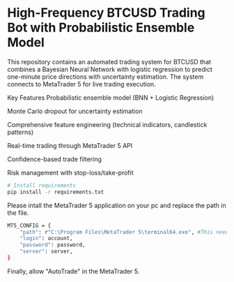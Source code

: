 # High-Frequency BTCUSD Trading Bot with Probabilistic Ensemble Model
This repository contains an automated trading system for BTCUSD that combines a Bayesian Neural Network with logistic regression to predict one-minute price directions with uncertainty estimation. The system connects to MetaTrader 5 for live trading execution.

Key Features
Probabilistic ensemble model (BNN + Logistic Regression)

Monte Carlo dropout for uncertainty estimation

Comprehensive feature engineering (technical indicators, candlestick patterns)

Real-time trading through MetaTrader 5 API

Confidence-based trade filtering

Risk management with stop-loss/take-profit

```bash
# Install requirements
pip install -r requirements.txt
```
Please intall the MetaTrader 5 application on your pc and replace the path in the file.
```bash
MT5_CONFIG = {
    "path": r"C:\Program Files\MetaTrader 5\terminal64.exe", #This need to be replaced
    "login": account,
    "password": password,
    "server": server,
}
```
Finally, allow "AutoTrade" in the MetaTrader 5.
